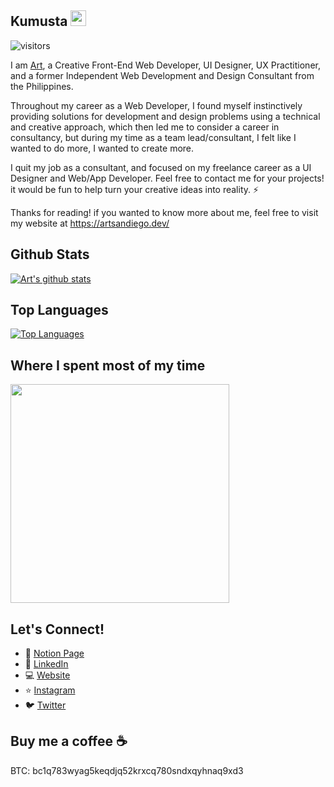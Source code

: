 
## Kumusta <img src="https://media.giphy.com/media/hvRJCLFzcasrR4ia7z/giphy.gif" width="25px">
![visitors](https://visitor-badge.glitch.me/badge?page_id=crtved)

I am [Art](https://artsandiego.dev), a Creative Front-End Web Developer, UI Designer, UX Practitioner, and a former Independent Web Development and Design Consultant from the Philippines.

Throughout my career as a Web Developer, I found myself instinctively providing solutions for development and design problems using a technical and creative approach, which then led me to consider a career in consultancy, but during my time as a team lead/consultant, I felt like I wanted to do more, I wanted to create more.

I quit my job as a consultant, and focused on my freelance career as a UI Designer and Web/App Developer. Feel free to contact me for your projects! it would be fun to help turn your creative ideas into reality. ⚡

Thanks for reading! if you wanted to know more about me, feel free to visit my website at https://artsandiego.dev/ 

## Github Stats
[![Art's github stats](https://github-readme-stats.vercel.app/api?username=crtved&show_icons=true&theme=nord&count_private=true)](#)


## Top Languages
[![Top Languages](https://github-readme-stats.vercel.app/api/top-langs/?username=crtved&layout=compact&theme=nord)](#)

## Where I spent most of my time
<!--[![Art's wakatime stats](https://github-readme-stats.vercel.app/api/wakatime?username=crtved&custom_title=Art%27s%20Language%20Stats&theme=nord)](https://github.com/anuraghazra/github-readme-stats)-->
<img src="https://wakatime.com/share/@crtved/2ca6cd40-15fc-4681-9cd3-7fe81511838a.svg" height=350/>

## Let's Connect!
- :notebook: [Notion Page](https://www.notion.so/Art-San-Diego-76e258b0b87d47eb8e3db7c426e8a376)
- :man: [LinkedIn](https://www.linkedin.com/in/artsandiego/)
- :computer: [Website](https://artsandiego.dev/)
- :star: [Instagram](https://www.instagram.com/crt.ved)
- :bird: [Twitter](https://www.twitter.com/crtved)

## Buy me a coffee ☕
BTC: bc1q783wyag5keqdjq52krxcq780sndxqyhnaq9xd3
